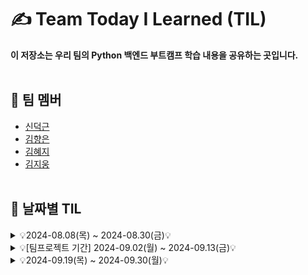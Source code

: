 # ✍️ Team Today I Learned (TIL)

**이 저장소는 우리 팀의 Python 백엔드 부트캠프 학습 내용을 공유하는 곳입니다.**
<br><br/>

## 🤗 팀 멤버
- [신덕근](https://github.com/shindeokgeun)
- [김향은](https://github.com/myangeun)
- [김혜지](https://github.com/hjkim977)
- [김지웅](https://github.com/kgw08003)
<br><br/>

## 📌 날짜별 TIL
<details>
    <summary> 💡2024-08.08(목) ~ 2024-08.30(금)💡 </summary>
<br><br/>    
<details>
    <summary>2024-08-08 (목)</summary>
  
  - [2024-08-08 - 혜지](https://github.com/Python-Backend-Team3/Team-TIL/blob/main/8.1%20~%208.16%20%ED%9A%8C%EA%B3%A0/2024-08-08(%ED%98%9C%EC%A7%80).md)
  - [2024-08-08 - 덕근](https://github.com/Python-Backend-Team3/Team-TIL/blob/main/8.1%20~%208.16%20%ED%9A%8C%EA%B3%A0/2024-08-08(%EB%8D%95%EA%B7%BC).md)
  - [2024-08-08 - 지웅](https://github.com/Python-Backend-Team3/Team-TIL/blob/main/8.1%20~%208.16%20%ED%9A%8C%EA%B3%A0/2024-08-08(%EC%A7%80%EC%9B%85).md)
  - [2024-08-08 - 향은](https://github.com/Python-Backend-Team3/Team-TIL/blob/main/8.1%20~%208.16%20%ED%9A%8C%EA%B3%A0/2024-08-08(%ED%96%A5%EC%9D%80).md)

</details>

<details>
    <summary>2024-08-09 (금)</summary>

  - [2024-08-09 - 혜지](https://github.com/Python-Backend-Team3/Team-TIL/blob/main/8.1%20~%208.16%20%ED%9A%8C%EA%B3%A0/2024-08-09(%ED%98%9C%EC%A7%80).md)
  - [2024-08-09 - 덕근](https://github.com/Python-Backend-Team3/Team-TIL/blob/main/8.1%20~%208.16%20%ED%9A%8C%EA%B3%A0/2024-08-09(%EB%8D%95%EA%B7%BC).md)
  - [2024-08-09 - 지웅](https://github.com/Python-Backend-Team3/Team-TIL/blob/main/8.1%20~%208.16%20%ED%9A%8C%EA%B3%A0/2024-08-09(%EC%A7%80%EC%9B%85).md)
  - [2024-08-09 - 향은](https://github.com/Python-Backend-Team3/Team-TIL/blob/main/8.1%20~%208.16%20%ED%9A%8C%EA%B3%A0/2024-08-09(%ED%96%A5%EC%9D%80).md)

</details>

<details>
    <summary>2024-08-12 (월)</summary>

  - [2024-08-12 - 혜지](https://github.com/Python-Backend-Team3/Team-TIL/blob/main/8.1%20~%208.16%20%ED%9A%8C%EA%B3%A0/2024-08-12(%ED%98%9C%EC%A7%80).md)
  - [2024-08-12 - 덕근](https://github.com/Python-Backend-Team3/Team-TIL/blob/main/8.1%20~%208.16%20%ED%9A%8C%EA%B3%A0/2024-08-12(%EB%8D%95%EA%B7%BC).md)
  - [2024-08-12 - 지웅](https://github.com/Python-Backend-Team3/Team-TIL/blob/main/8.1%20~%208.16%20%ED%9A%8C%EA%B3%A0/2024-08-12(%EC%A7%80%EC%9B%85).md)
  - [2024-08-12 - 향은](https://github.com/Python-Backend-Team3/Team-TIL/blob/main/8.1%20~%208.16%20%ED%9A%8C%EA%B3%A0/2024-08-12(%ED%96%A5%EC%9D%80).md)

</details>

<details>
    <summary>2024-08-13 (화)</summary>
 
  - [2024-08-13 - 혜지](https://github.com/Python-Backend-Team3/Team-TIL/blob/main/8.1%20~%208.16%20%ED%9A%8C%EA%B3%A0/2024-08-13(%ED%98%9C%EC%A7%80).md)
  - [2024-08-13 - 덕근](https://github.com/Python-Backend-Team3/Team-TIL/blob/main/8.1%20~%208.16%20%ED%9A%8C%EA%B3%A0/2024-08-13(%EB%8D%95%EA%B7%BC).md)
  - [2024-08-13 - 지웅](https://github.com/Python-Backend-Team3/Team-TIL/blob/main/8.1%20~%208.16%20%ED%9A%8C%EA%B3%A0/2024-08-13(%EC%A7%80%EC%9B%85).md)
  - [2024-08-13 - 향은](https://github.com/Python-Backend-Team3/Team-TIL/blob/main/8.1%20~%208.16%20%ED%9A%8C%EA%B3%A0/2024-08-13(%ED%96%A5%EC%9D%80).md)  

</details>

<details>
    <summary>2024-08-14 (수)</summary>
 
  - [2024-08-14 - 혜지](https://github.com/Python-Backend-Team3/Team-TIL/blob/main/8.1%20~%208.16%20%ED%9A%8C%EA%B3%A0/2024-08-14(%ED%98%9C%EC%A7%80).md)
  - [2024-08-14 - 덕근]
  - [2024-08-14 - 지웅](https://github.com/Python-Backend-Team3/Team-TIL/blob/main/8.1%20~%208.16%20%ED%9A%8C%EA%B3%A0/2024-08-14(%EC%A7%80%EC%9B%85).md)
  - [2024-08-14 - 향은](https://github.com/Python-Backend-Team3/Team-TIL/blob/main/8.1%20~%208.16%20%ED%9A%8C%EA%B3%A0/2024-08-14(%ED%96%A5%EC%9D%80).md)  

</details>

<details>
    <summary>2024-08-16 (금)</summary>
 
  - [2024-08-16 - 혜지]
  - [2024-08-16 - 덕근]
  - [2024-08-16 - 지웅](https://github.com/Python-Backend-Team3/Team-TIL/blob/main/8.1%20~%208.16%20%ED%9A%8C%EA%B3%A0/2024-08-16(%EC%A7%80%EC%9B%85).md)
  - [2024-08-16 - 향은](https://github.com/Python-Backend-Team3/Team-TIL/blob/main/8.1%20~%208.16%20%ED%9A%8C%EA%B3%A0/2024-08-16(%ED%96%A5%EC%9D%80).md)  

</details>

<details>
    <summary>2024-08-19 (월)</summary>
 
  - [2024-08-19 - 혜지](https://github.com/Python-Backend-Team3/Team-TIL/blob/main/8.19%20~%208.30%20%ED%9A%8C%EA%B3%A0/2024-08-19(%ED%98%9C%EC%A7%80).md)
  - [2024-08-19 - 덕근 : 예비군으로 인해 조퇴]
  - [2024-08-19 - 지웅](https://github.com/Python-Backend-Team3/Team-TIL/blob/main/8.19%20~%208.30%20%ED%9A%8C%EA%B3%A0/2024-08-19(%EC%A7%80%EC%9B%85).md)
  - [2024-08-19 - 향은](https://github.com/Python-Backend-Team3/Team-TIL/blob/main/8.19%20~%208.30%20%ED%9A%8C%EA%B3%A0/2024-08-19(%ED%96%A5%EC%9D%80).md) 

</details>

<details>
    <summary>2024-08-20 (화)</summary>
 
  - [2024-08-20 - 혜지](https://github.com/Python-Backend-Team3/Team-TIL/blob/main/8.19%20~%208.30%20%ED%9A%8C%EA%B3%A0/2024-08-20(%ED%98%9C%EC%A7%80).md)
  - [2024-08-20 - 덕근](https://github.com/Python-Backend-Team3/Team-TIL/blob/main/8.19%20~%208.30%20%ED%9A%8C%EA%B3%A0/2024-08-20(%EB%8D%95%EA%B7%BC).md)
  - [2024-08-20 - 지웅](https://github.com/Python-Backend-Team3/Team-TIL/blob/main/8.19%20~%208.30%20%ED%9A%8C%EA%B3%A0/2024-08-20(%EC%A7%80%EC%9B%85).md)
  - [2024-08-20 - 향은](https://github.com/Python-Backend-Team3/Team-TIL/blob/main/8.19%20~%208.30%20%ED%9A%8C%EA%B3%A0/2024-08-20(%ED%96%A5%EC%9D%80).md)  

</details>

<details>
    <summary>2024-08-21 (수)</summary>
 
  - [2024-08-21 - 혜지](https://github.com/Python-Backend-Team3/Team-TIL/blob/main/8.19%20~%208.30%20%ED%9A%8C%EA%B3%A0/2024-08-21(%ED%98%9C%EC%A7%80).md)
  - [2024-08-21 - 덕근]
  - [2024-08-21 - 지웅](https://github.com/Python-Backend-Team3/Team-TIL/blob/main/8.19%20~%208.30%20%ED%9A%8C%EA%B3%A0/2024-08-21(%EC%A7%80%EC%9B%85).md)
  - [2024-08-21 - 향은](https://github.com/Python-Backend-Team3/Team-TIL/blob/main/8.19%20~%208.30%20%ED%9A%8C%EA%B3%A0/2024-08-21(%ED%96%A5%EC%9D%80).md)  

</details>

<details>
    <summary>2024-08-22 (목)</summary>
 
  - [2024-08-22 - 혜지](https://github.com/Python-Backend-Team3/Team-TIL/blob/main/8.19%20~%208.30%20%ED%9A%8C%EA%B3%A0/2024-08-22(%ED%98%9C%EC%A7%80).md)
  - [2024-08-22 - 덕근](https://github.com/Python-Backend-Team3/Team-TIL/blob/main/8.19%20~%208.30%20%ED%9A%8C%EA%B3%A0/2024-08-22(%EB%8D%95%EA%B7%BC).md)
  - [2024-08-22 - 지웅](https://github.com/Python-Backend-Team3/Team-TIL/blob/main/8.19%20~%208.30%20%ED%9A%8C%EA%B3%A0/2024-08-22(%EC%A7%80%EC%9B%85).md)
  - [2024-08-22 - 향은](https://github.com/Python-Backend-Team3/Team-TIL/blob/main/8.19%20~%208.30%20%ED%9A%8C%EA%B3%A0/2024-08-22(%ED%96%A5%EC%9D%80).md)  

</details>

<details>
    <summary>2024-08-23 (금)</summary>
 
  - [2024-08-23 - 혜지](https://github.com/Python-Backend-Team3/Team-TIL/blob/main/8.19%20~%208.30%20%ED%9A%8C%EA%B3%A0/2024-08-23(%ED%98%9C%EC%A7%80).md)
  - [2024-08-23 - 덕근]
  - [2024-08-23 - 지웅](https://github.com/Python-Backend-Team3/Team-TIL/blob/main/8.19%20~%208.30%20%ED%9A%8C%EA%B3%A0/2024-08-23(%EC%A7%80%EC%9B%85).md)
  - [2024-08-23 - 향은](https://github.com/Python-Backend-Team3/Team-TIL/blob/main/8.19%20~%208.30%20%ED%9A%8C%EA%B3%A0/2024-08-23(%ED%96%A5%EC%9D%80).md)  

</details>

<details>
    <summary>2024-08-26 (월)</summary>
 
  - [2024-08-26 - 혜지](https://github.com/Python-Backend-Team3/Team-TIL/blob/main/8.19%20~%208.30%20%ED%9A%8C%EA%B3%A0/2024-08-26(%ED%98%9C%EC%A7%80).md)
  - [2024-08-26 - 덕근](https://github.com/Python-Backend-Team3/Team-TIL/blob/main/8.19%20~%208.30%20%ED%9A%8C%EA%B3%A0/2024-08-26(%EB%8D%95%EA%B7%BC).md)
  - [2024-08-26 - 지웅](https://github.com/Python-Backend-Team3/Team-TIL/blob/main/8.19%20~%208.30%20%ED%9A%8C%EA%B3%A0/2024-08-26(%EC%A7%80%EC%9B%85).md)
  - [2024-08-26 - 향은](https://github.com/Python-Backend-Team3/Team-TIL/blob/main/8.19%20~%208.30%20%ED%9A%8C%EA%B3%A0/2024-08-26(%ED%96%A5%EC%9D%80).md)  

</details>


<details>
    <summary>2024-08-27 (화)</summary>
 
  - [2024-08-27 - 혜지](https://github.com/Python-Backend-Team3/Team-TIL/blob/main/8.19%20~%208.30%20%ED%9A%8C%EA%B3%A0/2024-08-27(%ED%98%9C%EC%A7%80).md)
  - [2024-08-27 - 덕근]
  - [2024-08-27 - 지웅](https://github.com/Python-Backend-Team3/Team-TIL/blob/main/8.19%20~%208.30%20%ED%9A%8C%EA%B3%A0/2024-08-27(%EC%A7%80%EC%9B%85).md)
  - [2024-08-27 - 향은](https://github.com/Python-Backend-Team3/Team-TIL/blob/main/8.19%20~%208.30%20%ED%9A%8C%EA%B3%A0/2024-08-27(%ED%96%A5%EC%9D%80).md)  

</details>


<details>
    <summary>2024-08-28 (수) :팀프로젝트</summary>
    
  - [2024-08-28 - 팀프로젝트](https://github.com/Python-Backend-Team3/Team-TIL/blob/main/8.19%20~%208.30%20%ED%9A%8C%EA%B3%A0/2024-08-28(%ED%8C%80%ED%94%84%EB%A1%9C%EC%A0%9D%ED%8A%B8).md)

  

</details>


<details>
    <summary>2024-08-29 (목) :팀프로젝트</summary>
    
  - [2024-08-29 - 팀프로젝트](2024-08-29(팀프로젝트).md)


</details>

<details>
    <summary>2024-08-30 (금) :팀프로젝트</summary>
    
  - [2024-08-30 - 팀프로젝트](2024-08-30(팀프로젝트).md)


</details>
<br></br></details>  

<details>
    <summary> 💡[팀프로젝트 기간] 2024-09.02(월) ~ 2024-09.13(금)💡 </summary>
<br><br/>
<details>
    <summary>2024-09-02 (월) :팀프로젝트</summary>
    
  - [2024-09-02 - 팀프로젝트]()

</details>

<details>
    <summary>2024-09-03 (화) :팀프로젝트</summary>
    
  - [2024-09-03 - 팀프로젝트]()

</details>

<details>
    <summary>2024-09-04 (수) :팀프로젝트</summary>
    
  - [2024-09-04 - 팀프로젝트]()

</details>

<details>
    <summary>2024-09-05 (목) :팀프로젝트</summary>
    
  - [2024-09-05 - 팀프로젝트]()

</details>

<details>
    <summary>2024-09-06 (금) :팀프로젝트</summary>
    
  - [2024-09-06 - 팀프로젝트]()

</details>

<details>
    <summary>2024-09-09 (월) :팀프로젝트</summary>
    
  - [2024-09-09 - 팀프로젝트]()

</details>

<details>
    <summary>2024-09-10 (화) :팀프로젝트</summary>
    
  - [2024-09-10 - 팀프로젝트]()

</details>

<details>
    <summary>2024-09-11 (수) :팀프로젝트</summary>
    
  - [2024-09-11 - 팀프로젝트]()

</details>

<details>
    <summary>2024-09-12 (목) :팀프로젝트</summary>
    
  - [2024-09-12 - 팀프로젝트]()

</details>

<details>
    <summary>2024-09-13 (금) :팀프로젝트</summary>
    
  - [2024-09-13 - 팀프로젝트]()

</details>
<br></br></details>

<details>
    <summary> 💡2024-09.19(목) ~ 2024-09.30(월)💡 </summary>
<br><br/>
<details>
    <summary>2024-09-19 (목) :팀프로젝트</summary>
    
  - [2024-09-19 - 혜지](.md)
  - [2024-09-19 - 덕근](.md)
  - [2024-09-19 - 지웅](.md)
  - [2024-09-19 - 향은](.md)  

</details>

<details>
    <summary>2024-09-20 (금) :팀프로젝트</summary>
    
  - [2024-09-20 - 혜지](.md)
  - [2024-09-20 - 덕근](.md)
  - [2024-09-20 - 지웅](.md)
  - [2024-09-20 - 향은](.md)  

</details>

<details>
    <summary>2024-09-23 (월) :팀프로젝트</summary>
    
  - [2024-09-23 - 혜지](.md)
  - [2024-09-23 - 덕근](.md)
  - [2024-09-23 - 지웅](.md)
  - [2024-09-23 - 향은](.md)  

</details>

<details>
    <summary>2024-09-24 (화) :팀프로젝트</summary>
    
  - [2024-09-24 - 혜지](.md)
  - [2024-09-24 - 덕근](.md)
  - [2024-09-24 - 지웅](.md)
  - [2024-09-24 - 향은](.md)  

</details>

<details>
    <summary>2024-09-25 (수) :팀프로젝트</summary>
    
  - [2024-09-25 - 혜지](.md)
  - [2024-09-25 - 덕근](.md)
  - [2024-09-25 - 지웅](.md)
  - [2024-09-25 - 향은](.md)  

</details>

<details>
    <summary>2024-09-26 (목) :팀프로젝트</summary>
    
  - [2024-09-26 - 혜지](.md)
  - [2024-09-26 - 덕근](.md)
  - [2024-09-26 - 지웅](.md)
  - [2024-09-26 - 향은](.md)  

</details>
<details>
    <summary>2024-09-27 (금) :팀프로젝트</summary>
    
  - [2024-09-27 - 혜지](.md)
  - [2024-09-27 - 덕근](.md)
  - [2024-09-27 - 지웅](.md)
  - [2024-09-27 - 향은](.md)  

</details>

<details>
    <summary>2024-09-30 (월) :팀프로젝트</summary>
    
  - [2024-09-30 - 혜지](.md)
  - [2024-09-30 - 덕근](.md)
  - [2024-09-30 - 지웅](.md)
  - [2024-09-30 - 향은](.md)  

</details>
</details>
<br><br/>
<!--
## 알고리즘 문제

### 알고리즘 단계
- [1단계](1단계.md)
- [2단계](2단계.md)
- [3단계](3단계.md)
- ...

  
--------------------------------------------------------
각 날짜마다 별도의 마크다운(.md) 파일을 생성합니다. 

각 날짜별 파일을 만드는 과정은 다음과 같습니다
- GitHub 저장소에서 'Add file' > 'Create new file' 클릭
- 파일 이름을 '2024-08-01.md'와 같이 입력
- 파일 내용에 그 날의 TIL 내용을 작성
- 'Commit changes file'을 클릭하여 저장
-------------------------------------------------------

-->
## 주요 학습 주제
- Python
- Django
- Database
- APIs
- Git

## 학습 자료
- [Python 공식 문서](https://docs.python.org/)
- [Django 공식 문서](https://docs.djangoproject.com/)
- [Git 공식 문서](https://git-scm.com/doc)
